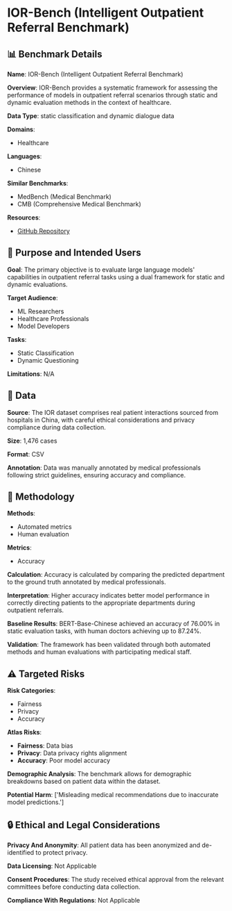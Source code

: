 # IOR-Bench (Intelligent Outpatient Referral Benchmark)

## 📊 Benchmark Details

**Name**: IOR-Bench (Intelligent Outpatient Referral Benchmark)

**Overview**: IOR-Bench provides a systematic framework for assessing the performance of models in outpatient referral scenarios through static and dynamic evaluation methods in the context of healthcare.

**Data Type**: static classification and dynamic dialogue data

**Domains**:
- Healthcare

**Languages**:
- Chinese

**Similar Benchmarks**:
- MedBench (Medical Benchmark)
- CMB (Comprehensive Medical Benchmark)

**Resources**:
- [GitHub Repository](https://github.com/FreedomIntelligence/IOR-Bench.git)

## 🎯 Purpose and Intended Users

**Goal**: The primary objective is to evaluate large language models' capabilities in outpatient referral tasks using a dual framework for static and dynamic evaluations.

**Target Audience**:
- ML Researchers
- Healthcare Professionals
- Model Developers

**Tasks**:
- Static Classification
- Dynamic Questioning

**Limitations**: N/A

## 💾 Data

**Source**: The IOR dataset comprises real patient interactions sourced from hospitals in China, with careful ethical considerations and privacy compliance during data collection.

**Size**: 1,476 cases

**Format**: CSV

**Annotation**: Data was manually annotated by medical professionals following strict guidelines, ensuring accuracy and compliance.

## 🔬 Methodology

**Methods**:
- Automated metrics
- Human evaluation

**Metrics**:
- Accuracy

**Calculation**: Accuracy is calculated by comparing the predicted department to the ground truth annotated by medical professionals.

**Interpretation**: Higher accuracy indicates better model performance in correctly directing patients to the appropriate departments during outpatient referrals.

**Baseline Results**: BERT-Base-Chinese achieved an accuracy of 76.00% in static evaluation tasks, with human doctors achieving up to 87.24%.

**Validation**: The framework has been validated through both automated methods and human evaluations with participating medical staff.

## ⚠️ Targeted Risks

**Risk Categories**:
- Fairness
- Privacy
- Accuracy

**Atlas Risks**:
- **Fairness**: Data bias
- **Privacy**: Data privacy rights alignment
- **Accuracy**: Poor model accuracy

**Demographic Analysis**: The benchmark allows for demographic breakdowns based on patient data within the dataset.

**Potential Harm**: ['Misleading medical recommendations due to inaccurate model predictions.']

## 🔒 Ethical and Legal Considerations

**Privacy And Anonymity**: All patient data has been anonymized and de-identified to protect privacy.

**Data Licensing**: Not Applicable

**Consent Procedures**: The study received ethical approval from the relevant committees before conducting data collection.

**Compliance With Regulations**: Not Applicable
